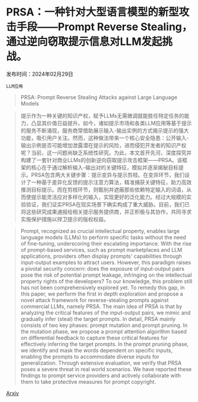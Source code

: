 # PRSA：一种针对大型语言模型的新型攻击手段——Prompt Reverse Stealing，通过逆向窃取提示信息对LLM发起挑战。

发布时间：2024年02月29日

`LLM应用`

> PRSA: Prompt Reverse Stealing Attacks against Large Language Models

> 提示作为一种关键的知识产权，赋予LLMs无需微调就能胜任特定任务的能力，凸显其价值日益提升。如今，诸如提示市场和各类LLM应用等基于提示的服务不断涌现，服务商常借助展示输入-输出实例的方式揭示提示的强大功能，吸引用户关注。然而，这种做法带来一个核心安全隐患：公开输入-输出示例是否可能增加泄露潜在提示的风险，进而侵犯开发者的知识产权呢？当前，这一问题尚缺乏系统性研究。为此，本文首开先河，深度探究并构建了一套针对商业LLMs的创新逆向窃取提示攻击框架——PRSA。该框架的核心在于通过解析输入-输出对的关键特征，模拟并逐渐揭秘目标提示。PRSA包含两大关键步骤：提示变异与提示剪枝。在变异环节，我们设计了一种基于差异化反馈的提示注意力算法，精准捕获关键特征，助力高效推测目标提示。而在剪枝环节，则甄别并遮蔽那些依赖特定输入的词语，从而使提示能灵活应对多样化的输入，实现更好的泛化能力。经过大规模的实验验证，我们证实PRSA在现实场景下确实构成了重大威胁。目前，我们已将这些研究成果通报给相关提示服务提供商，并正积极与其协作，共同寻求实施保护措施以捍卫提示的版权权益。

> Prompt, recognized as crucial intellectual property, enables large language models (LLMs) to perform specific tasks without the need of fine-tuning, underscoring their escalating importance. With the rise of prompt-based services, such as prompt marketplaces and LLM applications, providers often display prompts' capabilities through input-output examples to attract users. However, this paradigm raises a pivotal security concern: does the exposure of input-output pairs pose the risk of potential prompt leakage, infringing on the intellectual property rights of the developers? To our knowledge, this problem still has not been comprehensively explored yet. To remedy this gap, in this paper, we perform the first in depth exploration and propose a novel attack framework for reverse-stealing prompts against commercial LLMs, namely PRSA. The main idea of PRSA is that by analyzing the critical features of the input-output pairs, we mimic and gradually infer (steal) the target prompts. In detail, PRSA mainly consists of two key phases: prompt mutation and prompt pruning. In the mutation phase, we propose a prompt attention algorithm based on differential feedback to capture these critical features for effectively inferring the target prompts. In the prompt pruning phase, we identify and mask the words dependent on specific inputs, enabling the prompts to accommodate diverse inputs for generalization. Through extensive evaluation, we verify that PRSA poses a severe threat in real world scenarios. We have reported these findings to prompt service providers and actively collaborate with them to take protective measures for prompt copyright.

[Arxiv](https://arxiv.org/abs/2402.19200)